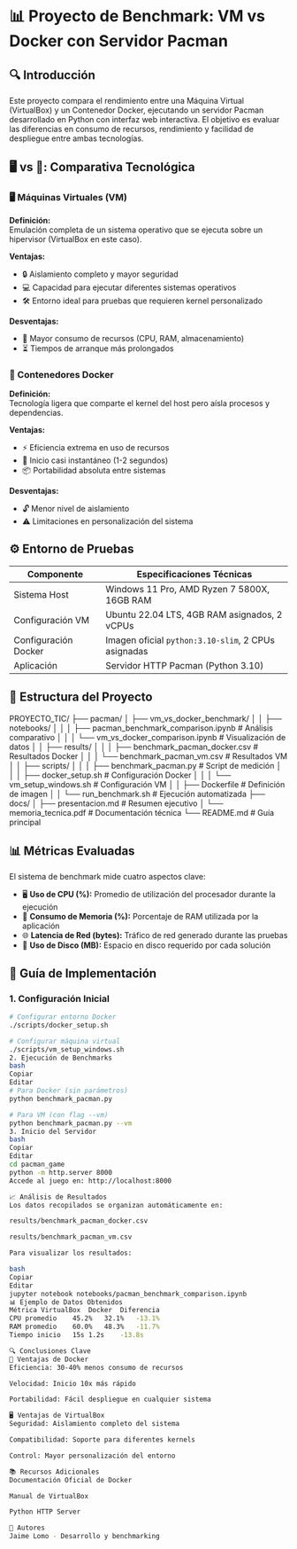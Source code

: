 # 📊 Proyecto de Benchmark: VM vs Docker con Servidor Pacman

## 🔍 Introducción
Este proyecto compara el rendimiento entre una Máquina Virtual (VirtualBox) y un Contenedor Docker, ejecutando un servidor Pacman desarrollado en Python con interfaz web interactiva. El objetivo es evaluar las diferencias en consumo de recursos, rendimiento y facilidad de despliegue entre ambas tecnologías.

## 🖥️ vs 🐋: Comparativa Tecnológica

### 🖥️ Máquinas Virtuales (VM)

**Definición:**  
Emulación completa de un sistema operativo que se ejecuta sobre un hipervisor (VirtualBox en este caso).

**Ventajas:**
- 🔒 Aislamiento completo y mayor seguridad
- 💻 Capacidad para ejecutar diferentes sistemas operativos
- 🛠️ Entorno ideal para pruebas que requieren kernel personalizado

**Desventajas:**
- 🐢 Mayor consumo de recursos (CPU, RAM, almacenamiento)
- ⏳ Tiempos de arranque más prolongados

### 🐋 Contenedores Docker

**Definición:**  
Tecnología ligera que comparte el kernel del host pero aísla procesos y dependencias.

**Ventajas:**
- ⚡ Eficiencia extrema en uso de recursos
- 🚀 Inicio casi instantáneo (1-2 segundos)
- 📦 Portabilidad absoluta entre sistemas

**Desventajas:**
- 🔓 Menor nivel de aislamiento
- ⚠️ Limitaciones en personalización del sistema

## ⚙️ Entorno de Pruebas

| Componente         | Especificaciones Técnicas                            |
|--------------------|------------------------------------------------------|
| Sistema Host       | Windows 11 Pro, AMD Ryzen 7 5800X, 16GB RAM          |
| Configuración VM   | Ubuntu 22.04 LTS, 4GB RAM asignados, 2 vCPUs         |
| Configuración Docker | Imagen oficial `python:3.10-slim`, 2 CPUs asignadas |
| Aplicación         | Servidor HTTP Pacman (Python 3.10)                   |

## 📂 Estructura del Proyecto

PROYECTO_TIC/
├── pacman/
│   ├── vm_vs_docker_benchmark/
│   │   ├── notebooks/
│   │   │   ├── pacman_benchmark_comparison.ipynb  # Análisis comparativo
│   │   │   └── vm_vs_docker_comparison.ipynb      # Visualización de datos
│   │   ├── results/
│   │   │   ├── benchmark_pacman_docker.csv        # Resultados Docker
│   │   │   └── benchmark_pacman_vm.csv            # Resultados VM
│   │   ├── scripts/
│   │   │   ├── benchmark_pacman.py                # Script de medición
│   │   │   ├── docker_setup.sh                    # Configuración Docker
│   │   │   └── vm_setup_windows.sh                # Configuración VM
│   │   ├── Dockerfile                             # Definición de imagen
│   │   └── run_benchmark.sh                       # Ejecución automatizada
├── docs/
│   ├── presentacion.md                            # Resumen ejecutivo
│   └── memoria_tecnica.pdf                        # Documentación técnica
└── README.md                                      # Guía principal

## 📊 Métricas Evaluadas

El sistema de benchmark mide cuatro aspectos clave:

- 🖥️ **Uso de CPU (%):** Promedio de utilización del procesador durante la ejecución
- 🧠 **Consumo de Memoria (%):** Porcentaje de RAM utilizada por la aplicación
- 🌐 **Latencia de Red (bytes):** Tráfico de red generado durante las pruebas
- 💾 **Uso de Disco (MB):** Espacio en disco requerido por cada solución

## 🚀 Guía de Implementación

### 1. Configuración Inicial

```bash
# Configurar entorno Docker
./scripts/docker_setup.sh

# Configurar máquina virtual
./scripts/vm_setup_windows.sh
2. Ejecución de Benchmarks
bash
Copiar
Editar
# Para Docker (sin parámetros)
python benchmark_pacman.py

# Para VM (con flag --vm)
python benchmark_pacman.py --vm
3. Inicio del Servidor
bash
Copiar
Editar
cd pacman_game
python -m http.server 8000
Accede al juego en: http://localhost:8000

📈 Análisis de Resultados
Los datos recopilados se organizan automáticamente en:

results/benchmark_pacman_docker.csv

results/benchmark_pacman_vm.csv

Para visualizar los resultados:

bash
Copiar
Editar
jupyter notebook notebooks/pacman_benchmark_comparison.ipynb
📊 Ejemplo de Datos Obtenidos
Métrica	VirtualBox	Docker	Diferencia
CPU promedio	45.2%	32.1%	-13.1%
RAM promedio	60.0%	48.3%	-11.7%
Tiempo inicio	15s	1.2s	-13.8s

🔍 Conclusiones Clave
🐋 Ventajas de Docker
Eficiencia: 30-40% menos consumo de recursos

Velocidad: Inicio 10x más rápido

Portabilidad: Fácil despliegue en cualquier sistema

🖥️ Ventajas de VirtualBox
Seguridad: Aislamiento completo del sistema

Compatibilidad: Soporte para diferentes kernels

Control: Mayor personalización del entorno

📚 Recursos Adicionales
Documentación Oficial de Docker

Manual de VirtualBox

Python HTTP Server

👥 Autores
Jaime Lomo - Desarrollo y benchmarking
